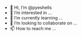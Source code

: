 - 👋 Hi, I’m @pyeshells
- 👀 I’m interested in ...
- 🌱 I’m currently learning ...
- 💞️ I’m looking to collaborate on ...
- 📫 How to reach me ...

<!---
pyeshells/pyeshells is a ✨ special ✨ repository because its `README.md` (this file) appears on your GitHub profile.
You can click the Preview link to take a look at your changes.
--->

